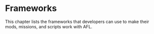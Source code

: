 # Frameworks

This chapter lists the frameworks that developers can use to make their mods, missions, and scripts work with AFL.
